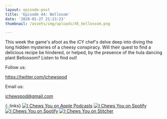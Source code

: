 ```yaml
---
layout: episode-post
title: 'Episode 44: Bellosom'
date: '2020-01-27 21:13:23'
thumbnail: /assets/img/uploads/45_bellossom.png

---
```


  This week the game's afoot as the iCY chef's delve deep into diving the long
  hidden mysteries of a cheesy conspiracy. Will their quest to find a delicious
  recipe be hindered, or helped, by the presence of the hula dancing plant
  Bellossom? Listen to find out!

  Follow us:

  <https://twitter.com/ichewspod>

  Email us:

  [ichewspod@gmail.com](mailto:ichewspod@gmail.com)

  {:.links}
  [![I Chews You on Apple
  Podcasts](https://linkmaker.itunes.apple.com/en-us/badge-lrg.svg?releaseDate=2019-04-16T00:00:00Z&kind=podcast&bubble=podcasts)](https://podcasts.apple.com/us/podcast/i-chews-you/id1455409177?i=1000463254474) 
  [![I Chews You on
  Spotify](/assets/img/uploads/spotify-badge-button.svg)](https://open.spotify.com/episode/39IvXbqyo6jEstD7M6xTUd?si=LK2NUBprRxm6a0hjPOEROQ) 
  [![I Chews You on
  Spotify](/assets/img/uploads/google-podcasts-badge-button.svg)](https://podcasts.google.com/?feed=aHR0cDovL2ljaGV3c3lvdS5saWJzeW4uY29tL3Jzcw&episode=NjBkMzE4MTItNDRkNS00ZTg3LThkOGMtNDZjNmJmZDg0NWMw)
  [![I Chews You on
  Stitcher](/assets/img/uploads/stitcher-badge-button.svg)](https://www.stitcher.com/podcast/i-chews-you/e/66736604)

